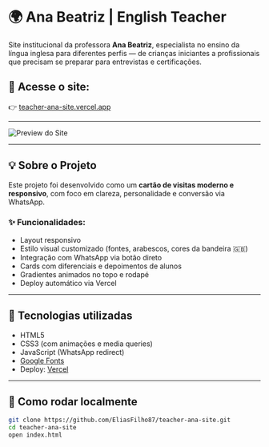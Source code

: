 # 🌍 Ana Beatriz | English Teacher

Site institucional da professora **Ana Beatriz**, especialista no ensino da língua inglesa para diferentes perfis — de crianças iniciantes a profissionais que precisam se preparar para entrevistas e certificações.

## 🔗 Acesse o site:
👉 [teacher-ana-site.vercel.app](https://teacher-ana-site.vercel.app)

---

![Preview do Site](./images/ana-site.png)

---

## 💡 Sobre o Projeto

Este projeto foi desenvolvido como um **cartão de visitas moderno e responsivo**, com foco em clareza, personalidade e conversão via WhatsApp.

### ✨ Funcionalidades:
- Layout responsivo
- Estilo visual customizado (fontes, arabescos, cores da bandeira 🇬🇧)
- Integração com WhatsApp via botão direto
- Cards com diferenciais e depoimentos de alunos
- Gradientes animados no topo e rodapé
- Deploy automático via Vercel

---

## 🚀 Tecnologias utilizadas

- HTML5
- CSS3 (com animações e media queries)
- JavaScript (WhatsApp redirect)
- [Google Fonts](https://fonts.google.com/)
- Deploy: [Vercel](https://vercel.com/)

---

## 📁 Como rodar localmente

```bash
git clone https://github.com/EliasFilho87/teacher-ana-site.git
cd teacher-ana-site
open index.html
